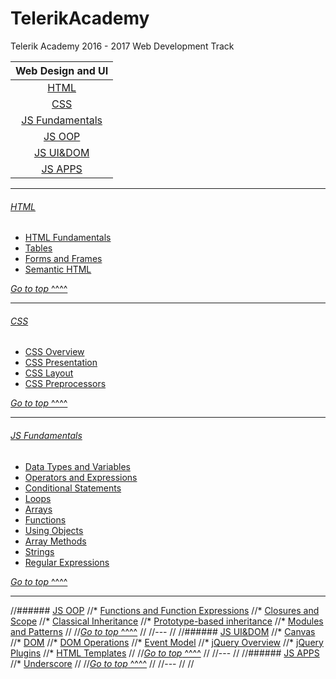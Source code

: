 # TelerikAcademy
Telerik Academy 2016 - 2017 Web Development Track

| Web Design and UI                   |
|:-----------------------------------:|
| [HTML](#html)                       |
| [CSS](#css)                         |
| [JS Fundamentals](#js-fundamentals) |
| [JS OOP](#js-oop)                   |
| [JS UI&DOM](#js-uidom)              |
| [JS APPS](#js-apps)                 |


---

###### [HTML](Homeworks/HTML)
* [HTML Fundamentals](Homeworks/HTML/HTML-Fundamentals)
* [Tables](Homeworks/HTML/HTML-Tables)
* [Forms and Frames](Homeworks/HTML/HTML-Forms)
* [Semantic HTML](Homeworks/HTML/HTML-Semantic)

[*Go to top* ^^^^](#telerikacademy)

---

###### [CSS](Homeworks/CSS)
* [CSS Overview](Homeworks/CSS/CSS-Overview)
* [CSS Presentation](Homeworks/CSS/CSS-Presentation)
* [CSS Layout](Homeworks/CSS/CSS-Layout)
* [CSS Preprocessors](Homeworks/CSS/CSS-Processors)

[*Go to top* ^^^^](#telerikacademy)

---

###### [JS Fundamentals](Homeworks/JS-FUNDAMENTALS)
* [Data Types and Variables](Homeworks/JS-FUNDAMENTALS/Data-Types-And-Variables)
* [Operators and Expressions](Homeworks/JS-FUNDAMENTALS/Operators-And-Expressions)
* [Conditional Statements](Homeworks/JS-FUNDAMENTALS/Conditional-Statements)
* [Loops](Homeworks/JS-FUNDAMENTALS/Loops)
* [Arrays](Homeworks/JS-FUNDAMENTALS/Arrays)
* [Functions](Homeworks/JS-FUNDAMENTALS/Functions)
* [Using Objects](Homeworks/JS-FUNDAMENTALS/Using-Objects)
* [Array Methods](Homeworks/JS-FUNDAMENTALS/Array-Methods)
* [Strings](Homeworks/JS-FUNDAMENTALS/Strings)
* [Regular Expressions](Homeworks/JS-FUNDAMENTALS/Regular-Expressions)

[*Go to top* ^^^^](#telerikacademy)

---

//###### [JS OOP](Homeworks/JS-OOP)
//* [Functions and Function Expressions](Homeworks/JS-OOP/Functions-And-Function-Expressions)
//* [Closures and Scope](Homeworks/JS-OOP/Scopes-and-Closure)
//* [Classical Inheritance](Homeworks/JS-OOP/Classical-Inheritance)
//* [Prototype-based inheritance](Homeworks/JS-OOP/Prototypal-Inheritance)
//* [Modules and Patterns](Homeworks/JS-OOP/Modules-And-Patterns)
//
//[*Go to top* ^^^^](#telerikacademy)
//
//---
//
//###### [JS UI&DOM](Homeworks/JS-UI%26DOM)
//* [Canvas](Homeworks/JS-UI%26DOM/Canvas)
//* [DOM](Homeworks/JS-UI%26DOM/Document-Object-Model)
//* [DOM Operations](Homeworks/JS-UI%26DOM/DOM-Operations)
//* [Event Model](Homeworks/JS-UI%26DOM/Event-Model)
//* [jQuery Overview](Homeworks/JS-UI%26DOM/jQuery-Overview)
//* [jQuery Plugins](Homeworks/JS-UI%26DOM/jQuery-Plugins)
//* [HTML Templates](Homeworks/JS-UI%26DOM/HTML-Templates)
//
//[*Go to top* ^^^^](#telerikacademy)
//
//---
//
//###### [JS APPS](Homeworks/JS-APPS)
//* [Underscore](Homeworks/JS-APPS/Underscore)
//
//[*Go to top* ^^^^](#telerikacademy)
//
//---
//
//
